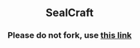 <h2 align="center">SealCraft 
</h2>
<h3 align="center">Please do not fork, use <a href="https://github.com/etcherfx/precisionclient">this link</a>
</h3>
